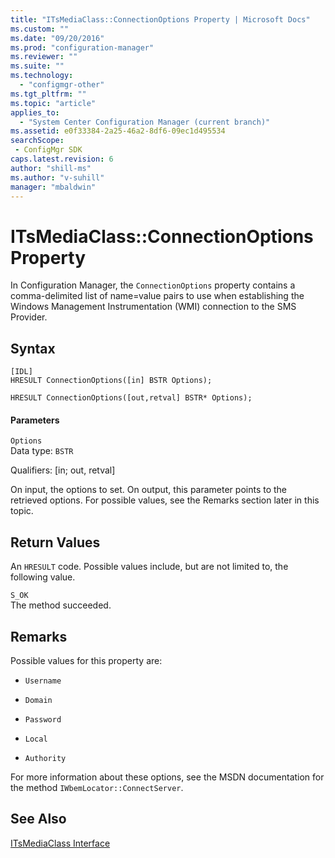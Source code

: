 ```yaml
---
title: "ITsMediaClass::ConnectionOptions Property | Microsoft Docs"
ms.custom: ""
ms.date: "09/20/2016"
ms.prod: "configuration-manager"
ms.reviewer: ""
ms.suite: ""
ms.technology:
  - "configmgr-other"
ms.tgt_pltfrm: ""
ms.topic: "article"
applies_to:
  - "System Center Configuration Manager (current branch)"
ms.assetid: e0f33384-2a25-46a2-8df6-09ec1d495534searchScope: - ConfigMgr SDK
caps.latest.revision: 6
author: "shill-ms"
ms.author: "v-suhill"
manager: "mbaldwin"
---
```

# ITsMediaClass::ConnectionOptions Property
In Configuration Manager, the `ConnectionOptions` property contains a comma-delimited list of name=value pairs to use when establishing the Windows Management Instrumentation (WMI) connection to the SMS Provider.  

## Syntax  

```  
[IDL]  
HRESULT ConnectionOptions([in] BSTR Options);  

HRESULT ConnectionOptions([out,retval] BSTR* Options);  
```  

#### Parameters  
 `Options`  
 Data type: `BSTR`  

 Qualifiers: [in; out, retval]  

 On input, the options to set. On output, this parameter points to the retrieved options. For possible values, see the Remarks section later in this topic.  

## Return Values  
 An `HRESULT` code. Possible values include, but are not limited to, the following value.  

 `S_OK`  
 The method succeeded.  

## Remarks  
 Possible values for this property are:  

-   `Username`  

-   `Domain`  

-   `Password`  

-   `Local`  

-   `Authority`  

 For more information about these options, see the MSDN documentation for the method `IWbemLocator::ConnectServer`.  

## See Also  
 [ITsMediaClass Interface](../../../develop/reference/misc/itsmediaclass-interface.md)
